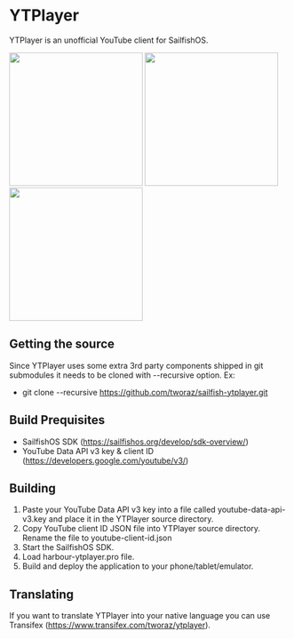 YTPlayer
=======

YTPlayer is an unofficial YouTube client for SailfishOS.

<div class="row">
<img width="240px" src="https://raw.githubusercontent.com/tworaz/sailfish-ytplayer/master/artwork/screenshots/20150915210645.jpg" />
<img width="240px" src="https://raw.githubusercontent.com/tworaz/sailfish-ytplayer/master/artwork/screenshots/20150915210731.jpg" />
<img width="240px" src="https://raw.githubusercontent.com/tworaz/sailfish-ytplayer/master/artwork/screenshots/20150915210805.jpg" />
</div>

Getting the source
------------------

Since YTPlayer uses some extra 3rd party components shipped in git submodules it needs to be cloned with --recursive option. Ex:

- git clone --recursive https://github.com/tworaz/sailfish-ytplayer.git

Build Prequisites
-----------------

- SailfishOS SDK (https://sailfishos.org/develop/sdk-overview/)
- YouTube Data API v3 key & client ID (https://developers.google.com/youtube/v3/)

Building
--------

1. Paste your YouTube Data API v3 key into a file called youtube-data-api-v3.key and
   place it in the YTPlayer source directory.
2. Copy YouTube client ID JSON file into YTPlayer source directory. Rename the file to
   youtube-client-id.json
3. Start the SailfishOS SDK.
4. Load harbour-ytplayer.pro file.
5. Build and deploy the application to your phone/tablet/emulator.

Translating
-----------

If you want to translate YTPlayer into your native language you can use Transifex (https://www.transifex.com/tworaz/ytplayer).
